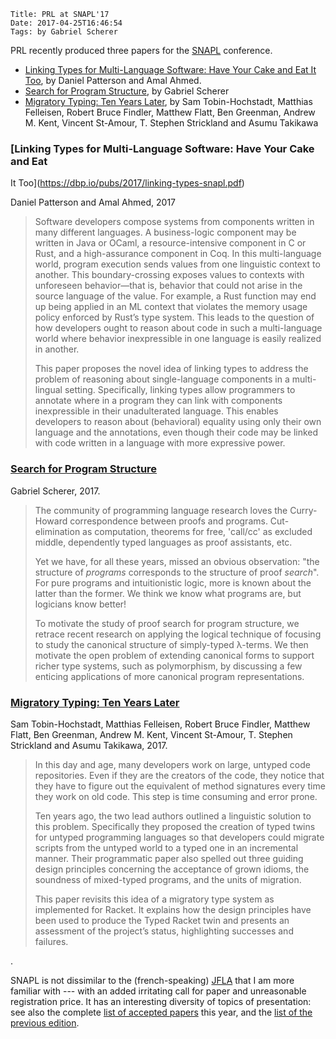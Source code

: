     Title: PRL at SNAPL'17
    Date: 2017-04-25T16:46:54
    Tags: by Gabriel Scherer

PRL recently produced three papers for the
[SNAPL](http://snapl.org/2017/index.html) conference.

- [Linking Types for Multi-Language Software: Have Your Cake and Eat
  It Too](https://dbp.io/pubs/2017/linking-types-snapl.pdf), by Daniel
  Patterson and Amal Ahmed.
- [Search for Program Structure](http://www.ccs.neu.edu/home/gasche/research/canonical-forms/snapl.pdf),
  by Gabriel Scherer
- [Migratory Typing: Ten Years
  Later](http://www.ccs.neu.edu/racket/pubs/typed-racket.pdf), by Sam
  Tobin-Hochstadt, Matthias Felleisen, Robert Bruce Findler, Matthew
  Flatt, Ben Greenman, Andrew M. Kent, Vincent St-Amour, T. Stephen
  Strickland and Asumu Takikawa

<!-- more -->

### [Linking Types for Multi-Language Software: Have Your Cake and Eat
  It Too](https://dbp.io/pubs/2017/linking-types-snapl.pdf)

Daniel Patterson and Amal Ahmed, 2017

> Software developers compose systems from components written in many different
> languages. A business-logic component may be written in Java or OCaml, a
> resource-intensive component in C or Rust, and a high-assurance component in
> Coq. In this multi-language world, program execution sends values from one
> linguistic context to another. This boundary-crossing exposes values to contexts
> with unforeseen behavior—that is, behavior that could not arise in the source
> language of the value. For example, a Rust function may end up being applied in
> an ML context that violates the memory usage policy enforced by Rust’s type
> system. This leads to the question of how developers ought to reason about code
> in such a multi-language world where behavior inexpressible in one language is
> easily realized in another.
>
> This paper proposes the novel idea of linking types to address the problem of
> reasoning about single-language components in a multi-lingual setting.
> Specifically, linking types allow programmers to annotate where in a program
> they can link with components inexpressible in their unadulterated language.
> This enables developers to reason about (behavioral) equality using only their
> own language and the annotations, even though their code may be linked with code
> written in a language with more expressive power.


### [Search for Program Structure](http://www.ccs.neu.edu/home/gasche/research/canonical-forms/snapl.pdf)

Gabriel Scherer, 2017.

> The community of programming language research loves the
> Curry-Howard correspondence between proofs and
> programs. Cut-elimination as computation, theorems for free,
> 'call/cc' as excluded middle, dependently typed languages as proof
> assistants, etc.
>
> Yet we have, for all these years, missed an obvious observation:
> "the structure of *programs* corresponds to the structure of proof
> *search*". For pure programs and intuitionistic logic, more is known
> about the latter than the former. We think we know what programs
> are, but logicians know better!
>
> To motivate the study of proof search for program structure, we
> retrace recent research on applying the logical technique of focusing
> to study the canonical structure of simply-typed λ-terms. We then
> motivate the open problem of extending canonical forms to support
> richer type systems, such as polymorphism, by discussing a few
> enticing applications of more canonical program representations.

### [Migratory Typing: Ten Years Later](http://www.ccs.neu.edu/racket/pubs/typed-racket.pdf)

Sam Tobin-Hochstadt, Matthias Felleisen, Robert Bruce Findler, Matthew
Flatt, Ben Greenman, Andrew M. Kent, Vincent St-Amour, T. Stephen
Strickland and Asumu Takikawa, 2017.

> In this day and age, many developers work on large, untyped code
> repositories. Even if they are the creators of the code, they notice
> that they have to figure out the equivalent of method signatures
> every time they work on old code. This step is time consuming and
> error prone.
>
> Ten years ago, the two lead authors outlined a linguistic solution
> to this problem. Specifically they proposed the creation of typed
> twins for untyped programming languages so that developers could
> migrate scripts from the untyped world to a typed one in an
> incremental manner. Their programmatic paper also spelled out three
> guiding design principles concerning the acceptance of grown idioms,
> the soundness of mixed-typed programs, and the units of migration.
>
> This paper revisits this idea of a migratory type system as
> implemented for Racket. It explains how the design principles have
> been used to produce the Typed Racket twin and presents an
> assessment of the project’s status, highlighting successes and
> failures.

.

SNAPL is not dissimilar to the (french-speaking)
[JFLA](http://jfla.inria.fr/) that I am more familiar with --- with an
added irritating call for paper and unreasonable registration
price. It has an interesting diversity of topics of presentation: see
also the complete [list of accepted
papers](http://snapl.org/2017/papers.html) this year, and the [list of
the previous edition](http://snapl.org/2015/papers.html).
